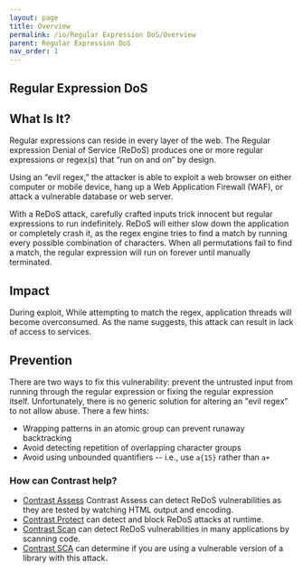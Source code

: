 ```yaml
---
layout: page
title: Overview
permalink: /io/Regular Expression DoS/Overview
parent: Regular Expression DoS
nav_order: 1
---
```


## Regular Expression DoS

## What Is It?


Regular expressions can reside in every layer of the web. The Regular expression Denial of Service (ReDoS) produces one or more regular expressions or regex(s) that “run on and on” by design. 

Using an “evil regex,” the attacker is able to exploit a web browser on either computer or mobile device, hang up a Web Application Firewall (WAF), or attack a vulnerable database or web server.

With a ReDoS attack, carefully crafted inputs trick innocent but regular expressions to run indefinitely. ReDoS will either slow down the application or completely crash it, as the regex engine tries to find a match by running every possible combination of characters. When all permutations fail to find a match, the regular expression will run on forever until manually terminated.


## Impact 

During exploit, While attempting to match the regex, application threads will become overconsumed. 
As the name suggests, this attack can result in lack of access to services. 


## Prevention 

There are two ways to fix this vulnerability: prevent the untrusted input from running through the regular expression or fixing the regular expression
itself. 
Unfortunately, there is no generic solution for altering an "evil regex" to not allow abuse. There a few hints: 
- Wrapping patterns in an atomic group can prevent runaway backtracking
- Avoid detecting repetition of overlapping character groups
- Avoid using unbounded quantifiers -- i.e., use `a{15}` rather than `a+` 


### How can Contrast help?

- [Contrast Assess](https://www.contrastsecurity.com/contrast-assess) Contrast Assess can detect ReDoS vulnerabilities as they are tested by watching HTML output and encoding.
- [Contrast Protect](https://www.contrastsecurity.com/contrast-protect) can detect and block ReDoS attacks at runtime. 
- [Contrast Scan](https://www.contrastsecurity.com/contrast-scan) can detect ReDoS vulnerabilities in many applications by scanning code.
- [Contrast SCA](https://www.contrastsecurity.com/contrast-sca) can determine if you are using a vulnerable version of a library with this attack.